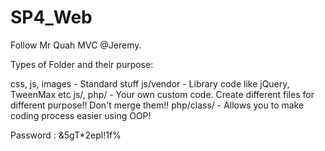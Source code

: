 # SP4_Web

Follow Mr Quah MVC @Jeremy.

Types of Folder and their purpose:

css, js, images - Standard stuff
js/vendor - Library code like jQuery, TweenMax etc
js/, php/ - Your own custom code. Create different files for different purpose!! Don't merge them!!
php/class/ - Allows you to make coding process easier using OOP!

Password : &5gT*2epl!1f%